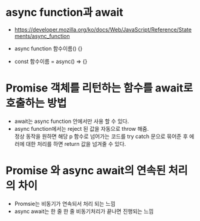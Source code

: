 # async function과 await

- https://developer.mozilla.org/ko/docs/Web/JavaScript/Reference/Statements/async_function

- async function 함수이름() {}
- const 함수이름 = async() => {}

# Promise 객체를 리턴하는 함수를 await로 호출하는 방법

- await는 async function 안에서만 사용 할 수 있다.
- async function에서는 reject 된 값을 자동으로 throw 해줌.<br>
  정상 동작을 원하면 해당 p 함수로 넘어가는 코드를 try catch 문으로 묶어준 후 에러에 대한 처리를 하면 return 값을 넘겨줄 수 있다.

# Promise 와 async await의 연속된 처리의 차이

- Promsie는 비동기가 연속되서 처리 되는 느낌
- async await는 한 줄 한 줄 비동기처리가 끝나면 진행되는 느낌
